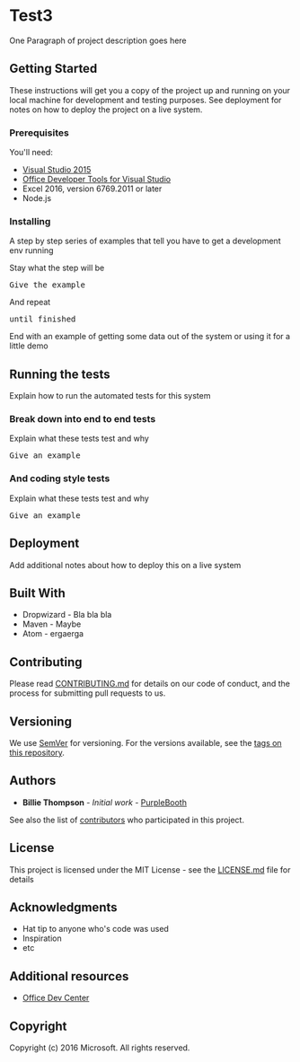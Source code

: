 
# Test3

One Paragraph of project description goes here

## Getting Started

These instructions will get you a copy of the project up and running on your local machine for development and testing purposes. See deployment for notes on how to deploy the project on a live system.

### Prerequisites

You'll need:

*   [Visual Studio 2015](https://www.visualstudio.com/downloads/download-visual-studio-vs.aspx)
*   [Office Developer Tools for Visual Studio](https://www.visualstudio.com/en-us/features/office-tools-vs.aspx)
*   Excel 2016, version 6769.2011 or later
*   Node.js

### Installing

A step by step series of examples that tell you have to get a development env running

Stay what the step will be

<pre>Give the example</pre>

And repeat

<pre>until finished</pre>

End with an example of getting some data out of the system or using it for a little demo

## Running the tests

Explain how to run the automated tests for this system

### Break down into end to end tests

Explain what these tests test and why

<pre>Give an example</pre>

### And coding style tests

Explain what these tests test and why

<pre>Give an example</pre>

## Deployment

Add additional notes about how to deploy this on a live system

## Built With

*   Dropwizard - Bla bla bla
*   Maven - Maybe
*   Atom - ergaerga

## Contributing

Please read [CONTRIBUTING.md](CONTRIBUTING.md) for details on our code of conduct, and the process for submitting pull requests to us.

## Versioning

We use [SemVer](http://semver.org/) for versioning. For the versions available, see the [tags on this repository](https://github.com/your/project/tags).

## Authors

*   **Billie Thompson** - _Initial work_ - [PurpleBooth](https://github.com/PurpleBooth)

See also the list of [contributors](https://github.com/your/project/contributors) who participated in this project.

## License

This project is licensed under the MIT License - see the [LICENSE.md](LICENSE.md) file for details

## Acknowledgments

*   Hat tip to anyone who's code was used
*   Inspiration
*   etc

## Additional resources

*   [Office Dev Center](http://dev.office.com/)

## Copyright

Copyright (c) 2016 Microsoft. All rights reserved.
